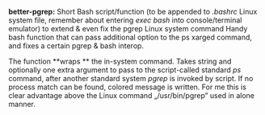 **better-pgrep:**
Short Bash script/function (to be appended to _.bashrc_ Linux system file, remember about entering _exec bash_ into console/terminal emulator) to extend & even fix the pgrep Linux system command
Handy bash function that can pass additional option to the ps xarged command, and fixes a certain pgrep &amp; bash interop.

The function **wraps ** the in-system command. Takes string and optionally one extra argument to pass to the script-called standard _ps_ command, after another standard system _pgrep_ is invoked by script.
If no process match can be found, colored message is written. For me this is clear advantage above the Linux command „/usr/bin/pgrep” used in alone manner.
